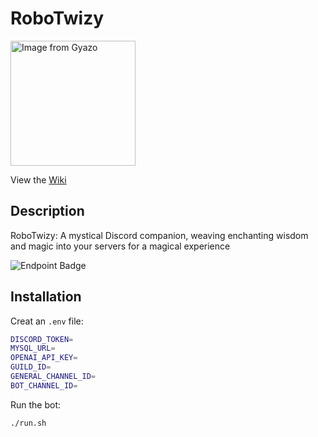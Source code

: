 # RoboTwizy

<a href="https://i.gyazo.com/ff166661faa0c601256ed4061ff15d2e.jpg"><img src="https://i.gyazo.com/ff166661faa0c601256ed4061ff15d2e.jpg" alt="Image from Gyazo" width="200"/></a>

View the [Wiki](https://robowiki.twizy.dev/)

## Description
RoboTwizy: A mystical Discord companion, weaving enchanting wisdom and magic into your servers for a magical experience

![Endpoint Badge](https://img.shields.io/endpoint?url=https%3A%2F%2Fhealthchecks.io%2Fbadge%2Fcb6a79be-ef54-4470-8374-01f814%2FhKTJMc6--2.shields)


## Installation

Creat an `.env` file:
```bash
DISCORD_TOKEN=
MYSQL_URL=
OPENAI_API_KEY=
GUILD_ID=
GENERAL_CHANNEL_ID=
BOT_CHANNEL_ID=
```

Run the bot:
```bash
./run.sh
```
